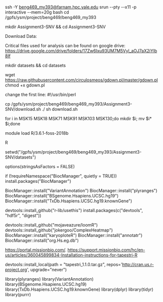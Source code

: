 ssh -Y beng469_my393@farnam.hpc.yale.edu
srun --pty --x11 -p interactive --mem=20g bash
cd /gpfs/ysm/project/beng469/beng469_my393

mkdir Assignment3-SNV && cd Assignment3-SNV

Download Data:

Critical files used for analysis can be found on google drive: https://drive.google.com/drive/folders/17Zw6Ixu93UM7M5Vyl_aOJ7aX2iYIb8If

mkdir datasets && cd datasets

wget https://raw.githubusercontent.com/circulosmeos/gdown.pl/master/gdown.pl
chmod +x gdown.pl

change the first line:
#!/usr/bin/perl

cp /gpfs/ysm/project/beng469/beng469_my393/Assignment3-SNV/download.sh ./
sh download.sh

for i in MSK15 MSK18 MSK71 MSK91 MSK103 MSK130;do mkdir $i; mv $i* $i;done

module load R/3.6.1-foss-2018b

R

setwd("/gpfs/ysm/project/beng469/beng469_my393/Assignment3-SNV/datasets")

options(stringsAsFactors = FALSE)

if (!requireNamespace("BiocManager", quietly = TRUE))
    install.packages("BiocManager")

BiocManager::install("VariantAnnotation")
BiocManager::install("plyranges")
BiocManager::install("BSgenome.Hsapiens.UCSC.hg19")
BiocManager::install("TxDb.Hsapiens.UCSC.hg19.knownGene")

devtools::install_github("r-lib/usethis")
install.packages(c("devtools", "hdf5r", "digest"))


devtools::install_github("mojaveazure/loomR")
devtools::install_github("jokergoo/ComplexHeatmap")
BiocManager::install("karyoploteR")
BiocManager::install("annotatr")
BiocManager::install("org.Hs.eg.db")

https://portal.missionbio.com/. 
https://support.missionbio.com/hc/en-us/articles/360045899834-Installation-instructions-for-tapestri-R

devtools::install_local(path = "tapestri_1.1.0.tar.gz", repos='http://cran.us.r-project.org', upgrade="never")

library(plyranges)
library(VariantAnnotation)
library(BSgenome.Hsapiens.UCSC.hg19)
library(TxDb.Hsapiens.UCSC.hg19.knownGene)
library(dplyr)
library(tidyr)
library(purrr)
